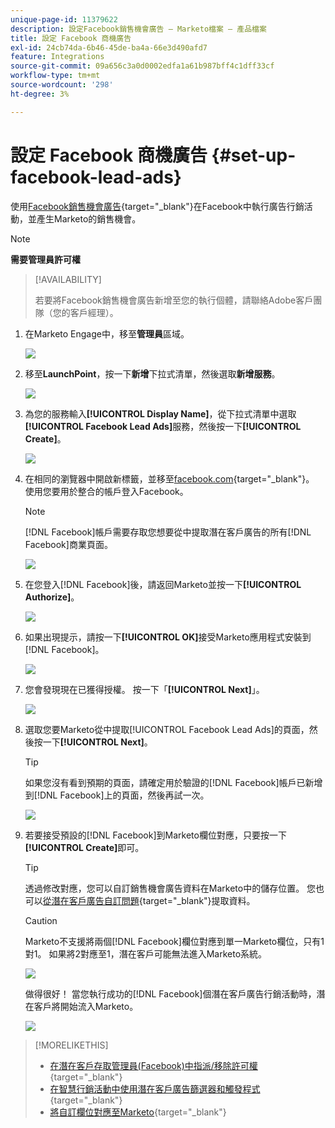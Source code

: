 ```yaml
---
unique-page-id: 11379622
description: 設定Facebook銷售機會廣告 — Marketo檔案 — 產品檔案
title: 設定 Facebook 商機廣告
exl-id: 24cb74da-6b46-45de-ba4a-66e3d490afd7
feature: Integrations
source-git-commit: 09a656c3a0d0002edfa1a61b987bff4c1dff33cf
workflow-type: tm+mt
source-wordcount: '298'
ht-degree: 3%

---
```


# 設定 Facebook 商機廣告 {#set-up-facebook-lead-ads}

使用[Facebook銷售機會廣告](https://www.facebook.com/business/ads/ad-objectives/lead-generation){target="_blank"}在Facebook中執行廣告行銷活動，並產生Marketo的銷售機會。

>[!NOTE]
>
>**需要管理員許可權**

>[!AVAILABILITY]
>
>若要將Facebook銷售機會廣告新增至您的執行個體，請聯絡Adobe客戶團隊（您的客戶經理）。

1. 在Marketo Engage中，移至&#x200B;**管理員**&#x200B;區域。

   ![](assets/set-up-facebook-lead-ads-1.png)

1. 移至&#x200B;**LaunchPoint**，按一下&#x200B;**新增**&#x200B;下拉式清單，然後選取&#x200B;**新增服務**。

   ![](assets/set-up-facebook-lead-ads-2.png)

1. 為您的服務輸入&#x200B;**[!UICONTROL Display Name]**，從下拉式清單中選取&#x200B;**[!UICONTROL Facebook Lead Ads]**&#x200B;服務，然後按一下&#x200B;**[!UICONTROL Create]**。

   ![](assets/set-up-facebook-lead-ads-3.png)

1. 在相同的瀏覽器中開啟新標籤，並移至[facebook.com](https://www.facebook.com){target="_blank"}。 使用您要用於整合的帳戶登入Facebook。

   >[!NOTE]
   >
   >[!DNL Facebook]帳戶需要存取您想要從中提取潛在客戶廣告的所有[!DNL Facebook]商業頁面。

   ![](assets/set-up-facebook-lead-ads-4.png)

1. 在您登入[!DNL Facebook]後，請返回Marketo並按一下&#x200B;**[!UICONTROL Authorize]**。

   ![](assets/set-up-facebook-lead-ads-5.png)

1. 如果出現提示，請按一下&#x200B;**[!UICONTROL OK]**&#x200B;接受Marketo應用程式安裝到[!DNL Facebook]。

   ![](assets/set-up-facebook-lead-ads-6.png)

1. 您會發現現在已獲得授權。 按一下「**[!UICONTROL Next]**」。

   ![](assets/set-up-facebook-lead-ads-7.png)

1. 選取您要Marketo從中提取[!UICONTROL Facebook Lead Ads]的頁面，然後按一下&#x200B;**[!UICONTROL Next]**。

   >[!TIP]
   >
   >如果您沒有看到預期的頁面，請確定用於驗證的[!DNL Facebook]帳戶已新增到[!DNL Facebook]上的頁面，然後再試一次。

   ![](assets/set-up-facebook-lead-ads-8.png)

1. 若要接受預設的[!DNL Facebook]到Marketo欄位對應，只要按一下&#x200B;**[!UICONTROL Create]**&#x200B;即可。

   >[!TIP]
   >
   >透過修改對應，您可以自訂銷售機會廣告資料在Marketo中的儲存位置。 您也可以[從潛在客戶廣告自訂問題](/help/marketo/product-docs/demand-generation/facebook/set-up-facebook-lead-ads/map-custom-fields-to-marketo.md){target="_blank"}提取資料。

   >[!CAUTION]
   >
   >Marketo不支援將兩個[!DNL Facebook]欄位對應到單一Marketo欄位，只有1對1。 如果將2對應至1，潛在客戶可能無法進入Marketo系統。

   ![](assets/set-up-facebook-lead-ads-9.png)

   做得很好！ 當您執行成功的[!DNL Facebook]個潛在客戶廣告行銷活動時，潛在客戶將開始流入Marketo。

   ![](assets/set-up-facebook-lead-ads-10.png)

>[!MORELIKETHIS]
>
>* [在潛在客戶存取管理員(Facebook)中指派/移除許可權](https://www.facebook.com/business/help/540596413257598?id=735435806665862){target="_blank"}
>* [在智慧行銷活動中使用潛在客戶廣告篩選器和觸發程式](/help/marketo/product-docs/demand-generation/facebook/use-lead-ads-filters-and-triggers-in-a-smart-campaign.md){target="_blank"}
>* [將自訂欄位對應至Marketo](/help/marketo/product-docs/demand-generation/facebook/set-up-facebook-lead-ads/map-custom-fields-to-marketo.md){target="_blank"}
